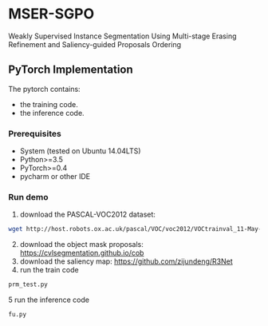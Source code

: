 # MSER-SGPO
Weakly Supervised Instance Segmentation Using Multi-stage Erasing Refinement and Saliency-guided Proposals Ordering
## PyTorch Implementation
The pytorch  contains:
* the training code.
* the inference code.
### Prerequisites
* System (tested on Ubuntu 14.04LTS)
* Python>=3.5
* PyTorch>=0.4
* pycharm or other IDE
### Run demo
1. download the PASCAL-VOC2012 dataset:
```Bash
wget http://host.robots.ox.ac.uk/pascal/VOC/voc2012/VOCtrainval_11-May-2012.tar
```
2. download the object mask proposals:
https://cvlsegmentation.github.io/cob
3. download the saliency map:
https://github.com/zijundeng/R3Net
4. run the train code
```Bash
prm_test.py
```
5 run the inference code
```Bash
fu.py
```
